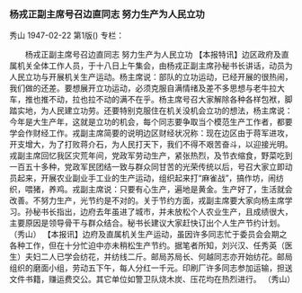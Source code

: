 ### 杨戎正副主席号召边直同志  努力生产为人民立功
秀山
1947-02-22
第1版()
专栏：

　　杨戎正副主席号召边直同志
    努力生产为人民立功
    【本报特讯】边区政府及直属机关全体工作人员，于十八日上午集会，由杨戎正副主席孙秘书长讲话，动员为人民立功与开展机关生产运动。杨主席说：部队的立功运动，已经开展的很热闹，我们做的还差。要想展开立功运动，必须克服自满情绪及差不多思想与老牛拉大车，推也推不动，拉也拉不动的满不在乎。杨主席号召大家解除各种各样包袱，脚踏实地，为人民建立功劳。还要特别克服住在机关没机会立功的想法，杨主席说：今年是大生产年，这就是立功的机会，每个同志要争取当个模范生产工作者，都要学会作财经工作。戎副主席简要的说明边区财经状况称：现在边区由于蒋军进攻，开支增大，为了打败蒋介石，为人民打天下，我们不得不艰苦奋斗，以迎接光明。戎副主席回忆我区灾荒年间，党政军劳动生产，紧张热烈，及节衣缩食，野菜吃到一百五十多种，党政军民团结一致与群众同甘苦的光荣传统以后，号召大家立即动员起来，开展农业副业手工业的生产运动，组织起来打“麻雀战”，搞作坊，闹纺织，喂猪，养鸡。戎副主席说：只要有心生产，遍地是黄金。生产好了，生活就会改善。不努力生产，光节约是不对的。关于节约方面，戎副主席要大家向杨主席学习。孙秘书长指出，边府去年虽进了城市，并未放松个人农业生产，且成绩很大，主要原因是领导骨干与群众结合。秘书长建议大家赶快订出个人生产节约计划。
          （秀山）
    【本报讯】边府及直属机关生产运动，虽因许多同志忙于委员会会期之各种工作，但在十分忙迫中亦未稍松生产节约。据笔者所知，刘兴汉、任秀英（医生）夫妇二人已学会纺花，并纺线二斤。邮局苏局长、何越同志亦开始纺花。邮局组织的磨面小组，劳动五下午，每人分红一千元。印刷厂许多同志参加运输，担送文件书籍，赚运费交公。其它单位如警卫队烧木炭、压花均在热烈进行。
                  （秀山）
